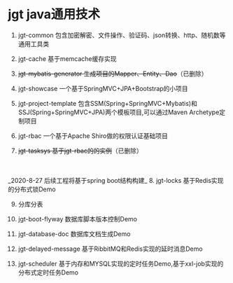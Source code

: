 jgt java通用技术
==============
1. jgt-common 包含加密解密、文件操作、验证码、json转换、http、随机数等通用工具类

2. jgt-cache 基于memcache缓存实现

3. ~~jgt-mybatis-generator 生成项目的Mapper、Entity、Dao~~（已删除）

4. jgt-showcase 一个基于SpringMVC+JPA+Bootstrap的小项目

5. jgt-project-template 包含SSM(Spring+SpringMVC+Mybatis)和SSJ(Spring+SpringMVC+JPA)两个模板项目,可以通过Maven Archetype定制项目

6. jgt-rbac 一个基于Apache Shiro做的权限认证基础项目

7. ~~jgt-tasksys 基于jgt-rbac的的实例~~（已删除）
<br/>
<br/>
_2020-8-27 后续工程将基于spring boot结构构建_
8. jgt-locks 基于Redis实现的分布式锁Demo

9. 分库分表

10. jgt-boot-flyway  数据库脚本版本控制Demo   

11. jgt-database-doc  数据库文档生成Demo

12. jgt-delayed-message  基于RibbitMQ和Redis实现的延时消息Demo

13. jgt-scheduler 基于内存和MYSQL实现的定时任务Demo,基于xxl-job实现的分布式定时任务Demo